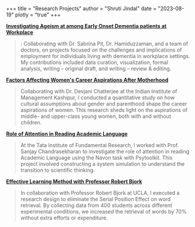 +++
title = "Research Projects"
author = "Shruti Jindal"
date = "2023-08-19"
plotly = "true"
+++

[<i class="fa fa-flask" aria-hidden="true"></i> **Investigating Ageism at among Early Onset Dementia patients at Workplace**](https://sydney.edu.au/medicine-health/schools/school-of-public-health.html)
> : Collaborating with Dr. Sabrina Pit, Dr. Hamiduzzaman, and a team of doctors, on projects focused on the challenges and implications of employment for individuals living with dementia in workplace settings. My contributions included data curation, visualization, formal analysis, writing – original draft, and writing – review & editing.

[<i class="fa fa-book" aria-hidden="true"></i> **Factors Affecting Women's Career Aspirations After Motherhood**](https://www.iimkashipur.ac.in/)
> Collaborating with Dr. Devjani Chatterjee at the Indian Institute of Management Kashipur, I conducted a quantitative study on how cultural assumptions about gender and parenthood shape the career aspirations of women. This research sheds light on the aspirations of middle- and upper-class young women, both with and without children.

[<i class="fa fa-graduation-cap" aria-hidden="true"></i> **Role of Attention in Reading Academic Language**](http://www.tifr.res.in/)
> At the Tata Institute of Fundamental Research, I worked with Prof. Sanjay Chandrasekharan to investigate the role of attention in reading Academic Language using the Navon task with Psytoolkit. This project involved constructing a system simulation to understand the transition to scientific thinking.

[<i class="fa fa-lightbulb-o" aria-hidden="true"></i> **Effective Learning Method with Professor Robert Bjork**](https://www.psych.ucla.edu/faculty/page/bjorkr)
> In collaboration with Professor Robert Bjork at UCLA, I executed a research design to eliminate the Serial Position Effect on word retrieval. By collecting data from 400 students across different experimental conditions, we increased the retrieval of words by 70% without extra efforts or expenditure.

